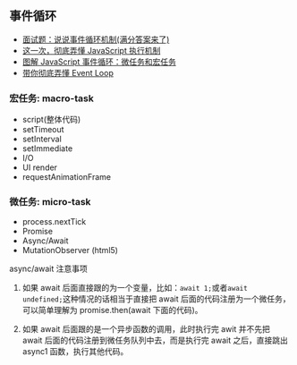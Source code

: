 <!--
 * @Author       : HyFun
 * @Date         : 2021-07-13 22:29:13
 * @Description  : JavaScript
 * @LastEditors  : HyFun
 * @LastEditTime : 2021-07-14 18:58:00
-->

## 事件循环

- [面试题：说说事件循环机制(满分答案来了)](https://juejin.cn/post/6844904079353708557)
- [这一次，彻底弄懂 JavaScript 执行机制](https://juejin.cn/post/6844903512845860872)
- [图解 JavaScript 事件循环：微任务和宏任务](https://mp.weixin.qq.com/s/DdFH5Q_Hk92pABKllP1dTA)
- [带你彻底弄懂 Event Loop](https://segmentfault.com/a/1190000016278115)

### 宏任务: macro-task

- script(整体代码)
- setTimeout
- setInterval
- setImmediate
- I/O
- UI render
- requestAnimationFrame

### 微任务: micro-task

- process.nextTick
- Promise
- Async/Await
- MutationObserver (html5)

async/await 注意事项

1. 如果 await 后面直接跟的为一个变量，比如：`await 1;`或者`await undefined;`这种情况的话相当于直接把 await 后面的代码注册为一个微任务，可以简单理解为 promise.then(await 下面的代码)。

2. 如果 await 后面跟的是一个异步函数的调用，此时执行完 awit 并不先把 await 后面的代码注册到微任务队列中去，而是执行完 await 之后，直接跳出 async1 函数，执行其他代码。
